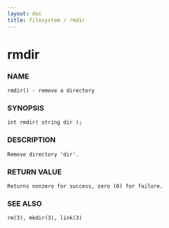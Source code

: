 ```yaml
---
layout: doc
title: filesystem / rmdir
---
```

# rmdir

### NAME

    rmdir() - remove a directory

### SYNOPSIS

    int rmdir( string dir );

### DESCRIPTION

    Remove directory 'dir'.

### RETURN VALUE

    Returns nonzero for success, zero (0) for failure.

### SEE ALSO

    rm(3), mkdir(3), link(3)

